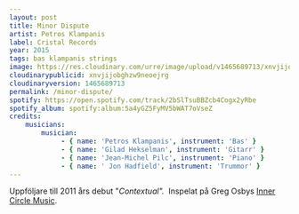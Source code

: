 ```yaml
---
layout: post
title: Minor Dispute
artist: Petros Klampanis
label: Cristal Records
year: 2015
tags: bas klampanis strings
image: https://res.cloudinary.com/urre/image/upload/v1465689713/xnvjijobghzw9neoejrg.jpg
cloudinarypublicid: xnvjijobghzw9neoejrg
cloudinaryversion: 1465689713
permalink: /minor-dispute/
spotify: https://open.spotify.com/track/2bSlTsuBBZcb4Cogx2yRbe
spotify_album: spotify:album:5a4yGZ5FyMV5bWAT7oVseZ
credits:
    musicians:
        musician:
             - { name: 'Petros Klampanis', instrument: 'Bas' }
             - { name: 'Gilad Hekselman', instrument: 'Gitarr' }
             - { name: 'Jean-Michel Pilc', instrument: 'Piano' }
             - { name: ' Jon Hadfield', instrument: 'Trummor' }
---
```


Uppföljare till 2011 års debut "<i>Contextual". </i> Inspelat på Greg Osbys <a href="http://innercirclemusic.com/">Inner Circle Music</a>.